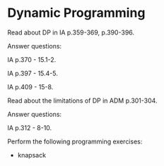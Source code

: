 # Dynamic Programming

Read about DP in IA p.359-369, p.390-396.


Answer questions:

IA p.370 - 15.1-2.

IA p.397 - 15.4-5.

IA p.409 - 15-8.


Read about the limitations of DP in ADM p.301-304.

Answer questions:

IA p.312 - 8-10.


Perform the following programming exercises:

- knapsack

